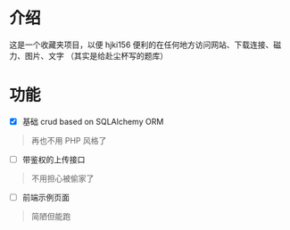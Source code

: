 # 介绍
这是一个收藏夹项目，以便 hjki156 便利的在任何地方访问网站、下载连接、磁力、图片、文字
（其实是给赴尘杯写的题库）

# 功能

- [x] 基础 crud based on SQLAlchemy ORM
> 再也不用 PHP 风格了

- [ ] 带鉴权的上传接口
> 不用担心被偷家了

- [ ] 前端示例页面
> 简陋但能跑
